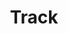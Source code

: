 ---
title: "Track"

feat:
  types: ["General"]
  benefit: |
    To find tracks or to follow them for 1 mile requires a successful {% skill_link survival %} check. You must make another {% skill_link survival %} check every time the tracks become difficult to follow.

    You move at half your normal speed (or at your normal speed with a -5 penalty on the check, or at up to twice your normal speed with a -20 penalty on the check). The DC depends on the surface and the prevailing conditions, as given on the table below:

    |---
    | Surface | {% skill_link survival %} DC | Surface | {% skill_link survival %} DC
    |-|-|-|-
    | Very soft ground | 5 | Firm ground | 15
    | Soft ground | 10 | Hard ground | 20
    {: #track-dc-table .table .table-bordered .table-hover .table-striped data-caption="Table: Track DCs" }

    _Very Soft Ground:_ Any surface (fresh snow, thick dust, wet mud) that holds deep, clear impressions of footprints.

    _Soft Ground:_ Any surface soft enough to yield to pressure, but firmer than wet mud or fresh snow, in which a creature leaves frequent but shallow footprints.

    _Firm Ground:_ Most normal outdoor surfaces (such as lawns, fields, woods, and the like) or exceptionally soft or dirty indoor surfaces (thick rugs and very dirty or dusty floors). The creature might leave some traces (broken branches or tufts of hair), but it leaves only occasional or partial footprints.

    _Hard Ground:_ Any surface that doesn't hold footprints at all, such as bare rock or an indoor floor. Most streambeds fall into this category, since any footprints left behind are obscured or washed away. The creature leaves only traces (scuff marks or displaced pebbles).

    Several modifiers may apply to the {% skill_link survival %} check, as given on the table below.

    |---
    | Condition | {% skill_link survival %} DC Modifier
    |-|-
    | Every three creatures in the group being tracked | -1
    | Size of creature or creatures being tracked:<sup>1</sup> |<
    | &ndash; Fine | +8
    | &ndash; Diminutive | +4
    | &ndash; Tiny | +2
    | &ndash; Small | +1
    | &ndash; Medium | +0
    | &ndash; Large | -1
    | &ndash; Huge | -2
    | &ndash; Gargantuan | -4
    | &ndash; Colossal | -8
    | Every 24 hours since the trail was made | +1
    | Every hour of rain since the trail was made | +1
    | Fresh snow cover since the trail was made | +10
    | Poor visibility:<sup>2</sup> |<
    | &ndash; Overcast or moonless night | +6
    | &ndash; Moonlight | +3
    | &ndash; Fog or precipitation | +3
    | Tracked party hides trail (and moves at half speed) | +5
    |===
    | <sup>1</sup> For a group of mixed sizes, apply only the modifier for the largest size category.<br><sup>2</sup> Apply only the largest modifier from this category. |<
    {: #track-dc-modifier-table .table .table-bordered .table-hover .table-striped data-caption="Table: Track DC Modifiers" }

    If you fail a {% skill_link survival %} check, you can retry after 1 hour (outdoors) or 10 minutes (indoors) of searching.
  normal: |
    Without this feat, you can use the {% skill_link survival %} skill to find tracks, but you can follow them only if the DC for the task is 10 or lower. Alternatively, you can use the {% skill_link search %} skill to find a footprint or similar sign of a creature's passage using the DCs given above, but you can't use {% skill_link search %} to follow tracks, even if someone else has already found them.
  special: |
    A ranger automatically has Track as a bonus feat. He need not select it.

    This feat does not allow you to find or follow the tracks made by a subject of a _pass without trace_ spell.
---